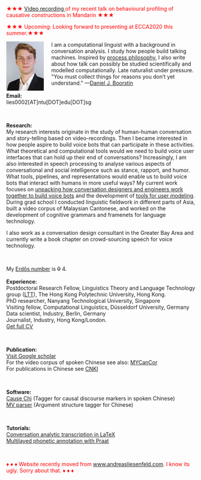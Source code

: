 <font color="red"> &#9733;&#9733;&#9733; <a href="https://cityuhk-lms.ap.panopto.com/Panopto/Pages/Embed.aspx?id=8d33fa2b-ea10-4b02-bd86-abc100461cb0"> Video recording </a> of my recent talk on behavioural profiling of causative constructions in Mandarin &#9733;&#9733;&#9733; </font>

<font color="red">&#9733;&#9733;&#9733; Upcoming: Looking forward to presenting at ECCA2020 this summer.&#9733;&#9733;&#9733;</font> <br />

<p><img src="pic.jpg" alt="Picture" style="float:left;border:2;margin-right: 20px;">

I am a computational linguist with a background in conversation analysis. I study how people build talking machines. Inspired by <a href="https://en.wikipedia.org/wiki/Process_philosophy">process philosophy</a>, I also write about how talk can possibly be studied scientifically and modelled computationally. Late naturalist under pressure. "You must collect things for reasons you don’t yet understand." —<a href="https://www.google.com/search?q=daniel+boorstin+quotes&oq=daniel+boorstin+quotes">Daniel J. Boorstin</a> 
<br />
<br />
<b>Email:</b> <br> 
lies0002[AT]ntu[DOT]edu[DOT]sg<br>

<br />

<b>Research:</b> <br>
My research interests originate in the study of human-human conversation and story-telling based on video-recordings. Then I became interested in how people aspire to build voice bots that can participate in these activities. What theoretical and computational tools would we need to build voice user interfaces that can hold up their end of conversations? Increasingly, I am also interested in speech processing to analyse various aspects of conversational and social intelligence such as stance, rapport, and humor. What tools, pipelines, and representations would enable us to build voice bots that interact with humans in more useful ways? 
My current work focuses on <a href="https://liesenf.github.io/talking-chinese-characters">unpacking how conversation designers and engineers work together to build voice bots</a> and the development of <a href="https://liesenf.github.io/beyond-words-asr">tools for user modeling</a>. During grad school I conducted linguistic fieldwork in different parts of Asia, built a video corpus of Malaysian Cantonese, and worked on the development of cognitive grammars and framenets for language technology. <br />

I also work as a conversation design consultant in the Greater Bay Area and currently write a book chapter on crowd-sourcing speech for voice technology.<br />

<br />

My <a href="https://en.wikipedia.org/wiki/Erd%C5%91s_number">Erdős number</a> is <strike>0</strike> 4.<br />
<br />
<b>Experience:</b> <br>
Postdoctoral Research Fellow, Linguistics Theory and Language Technology group (<a href="http://llt.cbs.polyu.edu.hk/">LTT</a>), The Hong Kong Polytechnic University, Hong Kong.<br>
PhD researcher, Nanyang Technological University, Singapore<br>
Visiting fellow, Computational Linguistics, Düsseldorf University, Germany<br>
Data scientist, Industry, Berlin, Germany<br>
Journalist, Industry, Hong Kong/London.<br>
<a href="mailto:lies0002[AT]ntu[DOT]edu[DOT]sg">Get full CV</a><br>

<br />

<b>Publication:</b> <br />
<a href="https://scholar.google.com/citations?user=pMjOZNsAAAAJ">Visit Google scholar</a><br />
For the video corpus of spoken Chinese see also: <a href="https://liesenf.github.io/mycancor">MYCanCor</a><br />
For publications in Chinese see <a href="http://new.oversea.cnki.net/index/">CNKI</a><br />



<br />

<b>Software:</b><br>
<a href="https://liesenf.github.io/toolstutorials">Cause Chi</a> (Tagger for causal discourse markers in spoken Chinese)<br>
<a href="https://liesenf.github.io/toolstutorials">MV parser</a> (Argument structure tagger for Chinese) <br>

<br />

<b>Tutorials:</b><br>
<a href="https://liesenf.github.io/toolstutorials">Conversation analytic transcription in LaTeX</a><br>
<a href="https://liesenf.github.io/toolstutorials">Multilayed phonetic annotation with Praat</a><br>

<br />

<font color="red">&#9830; &#9830; &#9830; Website recently moved from www.andreasliesenfeld.com. I know its ugly. Sorry about that. &#9830; &#9830; &#9830;</font><br />

<br />
